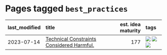 # Pages tagged `best_practices`

|last_modified|title|est. idea maturity|tags
|:---|:---|---:|:---|
|2023-07-14|[Technical Constraints Considered Harmful.](../constraints_considered_hazardous.md)|177|[![](https://img.shields.io/badge/tag-best_practices-50c04b)](../tags/best_practices.md) [![](https://img.shields.io/badge/tag-engineering-4072a1)](../tags/engineering.md) [![](https://img.shields.io/badge/tag-publication-d5ffe)](../tags/publication.md)|